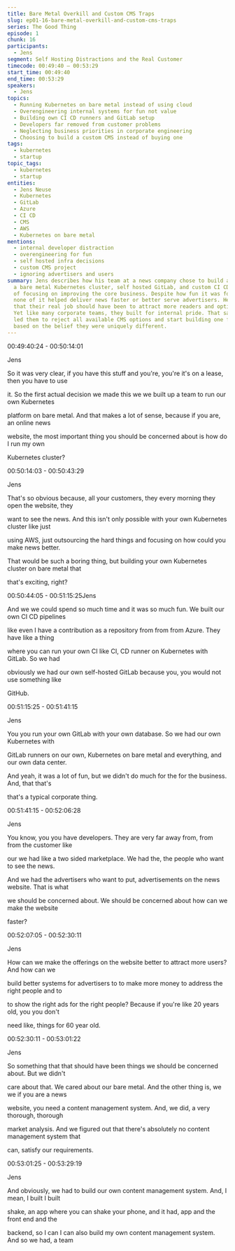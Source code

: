 ```yaml
---
title: Bare Metal Overkill and Custom CMS Traps
slug: ep01-16-bare-metal-overkill-and-custom-cms-traps
series: The Good Thing
episode: 1
chunk: 16
participants:
  - Jens
segment: Self Hosting Distractions and the Real Customer
timecode: 00:49:40 – 00:53:29
start_time: 00:49:40
end_time: 00:53:29
speakers:
  - Jens
topics:
  - Running Kubernetes on bare metal instead of using cloud
  - Overengineering internal systems for fun not value
  - Building own CI CD runners and GitLab setup
  - Developers far removed from customer problems
  - Neglecting business priorities in corporate engineering
  - Choosing to build a custom CMS instead of buying one
tags:
  - kubernetes
  - startup
topic_tags:
  - kubernetes
  - startup
entities:
  - Jens Neuse
  - Kubernetes
  - GitLab
  - Azure
  - CI CD
  - CMS
  - AWS
  - Kubernetes on bare metal
mentions:
  - internal developer distraction
  - overengineering for fun
  - self hosted infra decisions
  - custom CMS project
  - ignoring advertisers and users
summary: Jens describes how his team at a news company chose to build and maintain
  a bare metal Kubernetes cluster, self hosted GitLab, and custom CI CD tooling instead
  of focusing on improving the core business. Despite how fun it was for the engineers,
  none of it helped deliver news faster or better serve advertisers. He points out
  that their real job should have been to attract more readers and optimize ad targeting.
  Yet like many corporate teams, they built for internal pride. That same mindset
  led them to reject all available CMS options and start building one from scratch
  based on the belief they were uniquely different.
---
```



00:49:40:24 - 00:50:14:01

Jens

So it was very clear, if you have this stuff and you're, you're it's on a lease, then you have to use

it. So the first actual decision we made this we we built up a team to run our own Kubernetes

platform on bare metal. And that makes a lot of sense, because if you are, an online news

website, the most important thing you should be concerned about is how do I run my own

Kubernetes cluster?

00:50:14:03 - 00:50:43:29

Jens

That's so obvious because, all your customers, they every morning they open the website, they

want to see the news. And this isn't only possible with your own Kubernetes cluster like just

using AWS, just outsourcing the hard things and focusing on how could you make news better.

That would be such a boring thing, but building your own Kubernetes cluster on bare metal that

that's exciting, right?

00:50:44:05 - 00:51:15:25Jens

And we we could spend so much time and it was so much fun. We built our own CI CD pipelines

like even I have a contribution as a repository from from from Azure. They have like a thing

where you can run your own CI like CI, CD runner on Kubernetes with GitLab. So we had

obviously we had our own self-hosted GitLab because you, you would not use something like

GitHub.

00:51:15:25 - 00:51:41:15

Jens

You you run your own GitLab with your own database. So we had our own Kubernetes with

GitLab runners on our own, Kubernetes on bare metal and everything, and our own data center.

And yeah, it was a lot of fun, but we didn't do much for the for the business. And, that that's

that's a typical corporate thing.

00:51:41:15 - 00:52:06:28

Jens

You know, you you have developers. They are very far away from, from from the customer like

our we had like a two sided marketplace. We had the, the people who want to see the news.

And we had the advertisers who want to put, advertisements on the news website. That is what

we should be concerned about. We should be concerned about how can we make the website

faster?

00:52:07:05 - 00:52:30:11

Jens

How can we make the offerings on the website better to attract more users? And how can we

build better systems for advertisers to to make more money to address the right people and to

to show the right ads for the right people? Because if you're like 20 years old, you you don't

need like, things for 60 year old.

00:52:30:11 - 00:53:01:22

Jens

So something that that should have been things we should be concerned about. But we didn't

care about that. We cared about our bare metal. And the other thing is, we we if you are a news

website, you need a content management system. And, we did, a very thorough, thorough

market analysis. And we figured out that there's absolutely no content management system that

can, satisfy our requirements.

00:53:01:25 - 00:53:29:19

Jens

And obviously, we had to build our own content management system. And, I mean, I built I built

shake, an app where you can shake your phone, and it had, app and the front end and the

backend, so I can I can also build my own content management system. And so we had, a team

